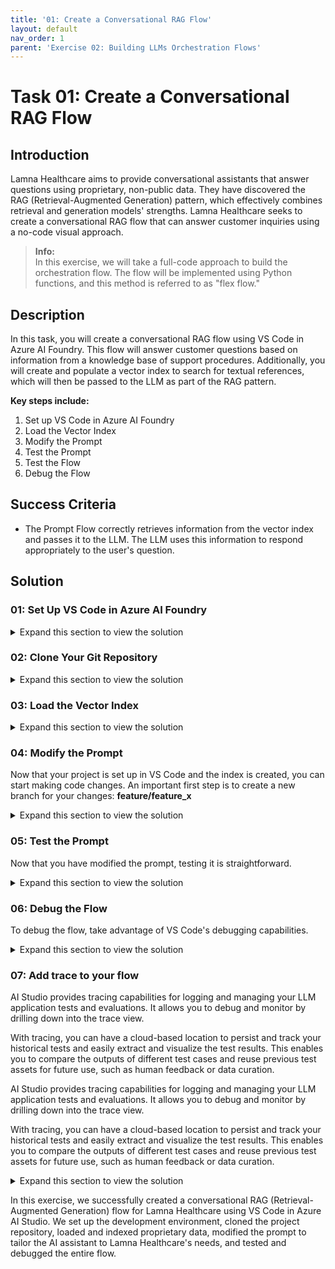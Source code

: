 ```yaml
---
title: '01: Create a Conversational RAG Flow'
layout: default
nav_order: 1
parent: 'Exercise 02: Building LLMs Orchestration Flows'
---
```


# Task 01: Create a Conversational RAG Flow

## Introduction

Lamna Healthcare aims to provide conversational assistants that answer questions using proprietary, non-public data. They have discovered the RAG (Retrieval-Augmented Generation) pattern, which effectively combines retrieval and generation models' strengths. Lamna Healthcare seeks to create a conversational RAG flow that can answer customer inquiries using a no-code visual approach.

> **Info:**  
> In this exercise, we will take a full-code approach to build the orchestration flow. The flow will be implemented using Python functions, and this method is referred to as "flex flow."

## Description

In this task, you will create a conversational RAG flow using VS Code in Azure AI Foundry. This flow will answer customer questions based on information from a knowledge base of support procedures. Additionally, you will create and populate a vector index to search for textual references, which will then be passed to the LLM as part of the RAG pattern.

**Key steps include:**

1. Set up VS Code in Azure AI Foundry
2. Load the Vector Index
3. Modify the Prompt
4. Test the Prompt
5. Test the Flow
6. Debug the Flow

## Success Criteria

- The Prompt Flow correctly retrieves information from the vector index and passes it to the LLM. The LLM uses this information to respond appropriately to the user's question.

## Solution

### 01: Set Up VS Code in Azure AI Foundry

<details markdown="block">
<summary>Expand this section to view the solution</summary>

1. In [Azure AI Studio](https://ai.azure.com), open the project created in Exercise 1 and select the **</> Code** option.

   ![Building.](images/build_aistudio_code.png)

1. After selecting **Code**, you will create a compute instance to run VS Code in the cloud.

   ![Building.](images/build_authenticate.png)

1. Select **Authenticate**.

   ![Building.](images/build_compute.png)

1. After authentication, set up the VS Code container with configurations optimized for developing GenAI Apps.

   ![Building.](images/build_container.png)

1. Once set up, launch VS Code. In the example below, we start the Web version of VS Code, so you don’t need to have it installed on your local machine.

   ![Building.](images/build_launch_vscode.png)

    {: .note }
    > If you prefer, you can also use VS Code on your desktop instead of the Web version.

</details>

### 02: Clone Your Git Repository

<details markdown="block">
<summary>Expand this section to view the solution</summary>

1. After launching VS Code, clone the repository of your project created during the bootstrapping in Exercise 1.

1. Open the terminal in VS Code.

   ![Building.](images/build_terminal.png)

1. Execute the following commands:

   ```bash
   cd code
   git clone https://github.com/your_github_user/your_project_repo
   ```

   ![Cloning project repo.](images/build_clone.png)

    {: .note }
    > 1) In AI Studio VS Code, store all your code in the **code/** directory.
    > 
    > 2) Remember that **your_github_user/your_project_repo** was defined in the **github_new_repo** variable in the **bootstrap.properties** file from Exercise 1.


1. Your code is now loaded in VS Code. The **src/chat_request.py** file contains the Python program with the flex flow. You can review the **get_response** function to understand how the RAG flow is implemented.

   ![Flex flow.](images/build_flow.png)

</details>

### 03: Load the Vector Index

<details markdown="block">
<summary>Expand this section to view the solution</summary>

1. Before starting development, load the data into the index in the development environment.

    {: .note }
    > We will load the files located in the **data/sample-documents.csv** directory of your project.

1. Open the terminal and perform the following steps:

    1. Update the Azure Developer CLI:

       ```bash
       curl -fsSL https://aka.ms/install-azd.sh | bash
       ```

    1. Log in to Azure CLI:

       ```bash
       az login --use-device-code
       ```

    1.   With the **--use-device-code** option, navigate to [https://microsoft.com/devicelogin](https://microsoft.com/devicelogin) in your browser and enter the code displayed in the terminal.

    1. Log in to Azure Developer CLI:

       ```bash
       azd auth login --use-device-code
       ```

    1. Similarly, visit [https://microsoft.com/devicelogin](https://microsoft.com/devicelogin) to complete authentication.
       
    1. Add Roles to your Service Principal:
       {: .important }
   	   > If you have trouble logging in with the same user used for bootstrapping, log in with the service principal created earlier by running these commands, after replacing the variables values. You can run this as a BASH script but you will need to **chmod 600** to make the file executable. You can check the assignment of the Roles by going to the IAM section of the Resource Group you are using.  If you do not see the Roles added for your Service Principal you can add them manually.  


       ```
       rg='[your-your-resource-group-name]'
       principalId='[your-sp-objectId]'
       clientId='[your-sp-clientId]'
       clientSecret='[your-clientSequence]'
       tenantId='[your-tenantId]'
       subscriptionId='[your-subscriptionId]'

       # Service principal
       az login --service-principal --username $clientId --password $clientSecret --tenant $tenantId
       azd auth login --client-id $clientId --client-secret $clientSecret --tenant-id $tenantId

       scope="/subscriptions/$subscriptionId/resourceGroups/$rg"

       # Assign roles
       roles=(
       '2a2b9908-6ea1-4ae2-8e65-a410df84e7d1'  # Storage Blob Data Reader
       '8311e382-0749-4cb8-b61a-304f252e45ec'  # ACR Push Role
       '7f951dda-4ed3-4680-a7ca-43fe172d538d'  # ACR Pull Role
       '5e0bd9bd-7b93-4f28-af87-19fc36ad61bd'  # Cognitive Services OpenAI User
       'f6c7c914-8db3-469d-8ca1-694a8f32e121'  # Data Scientist
       'ea01e6af-a1c1-4350-9563-ad00f8c72ec5'  # Secrets Reader
       '8ebe5a00-799e-43f5-93ac-243d3dce84a7'  # Search Index Data Contributor
       '7ca78c08-252a-4471-8644-bb5ff32d4ba0'  # Search Service Contributor
       '64702f94-c441-49e6-a78b-ef80e0188fee'  # Azure AI Developer
       )

       for roleId in "${roles[@]}"; do
       az role assignment create \
          --assignee-object-id "$principalId" \
          --assignee-principal-type "ServicePrincipal" \
          --role "$roleId" \
          --scope "$scope"
       done
       ```

       {: .note }
	   > **principalId** is the Enterprise Application Object ID

1. Navigate to the **root of the project repo**:

       ```bash
       cd your_project_repo
       ```

       {: .important }
           > From this point onward, all terminal commands will be executed within the **code/your_project_repo** directory, where **your_project_repo** is the name you chose for your project.

1. Initialize the environment variables with your development environment values:

       ```bash
       azd env refresh
       ```

       {: .note }
           > Ensure you use the same values for location, subscription, and environment name as used in the bootstrapping process.
   
1. Check and update the environment variables:
       {: .important }
           > You can check the list of environment variables if you expand the .azure folder and find the .env file.  You can copy this file over to the .env file based on .env.template and then add these 2 lines
   
   ```
   AZURE_CLIENT_ID=[YOUR_SP_CLIENT_ID]
   AZURE_CLIENT_SECRET=[YOUR_SP_CLIENT_SECRET]

1. Finally, execute the script to load the documents into AI Search:

       ```bash
       ./infra/hooks/postprovision.sh
       ```

       {: .note }
       If you are trying to run this in your own computer instead of AI Studio's VS Code, make sure to use **Python 3.10** or **3.11**.
   
1. Ensure that your provisioning script completed without ant errors:
       {: .important }
       -If you encounter any errors in provisioning the script will indicate them.
       -Your goal is to have all stages in the script to be completed and for the vector index to be rebuilt
       -These steps are also mentioned in Exercise 3 . You can find some troubleshooting tips there

</details>

### 04: Modify the Prompt

Now that your project is set up in VS Code and the index is created, you can start making code changes.  An important first step is to create a new branch for your changes: **feature/feature_x**

<details markdown="block">
<summary>Expand this section to view the solution</summary>

1. Navigate to your repository directory and run:

   ```bash
   git checkout -b feature/feature_x
   ```

1. Open the **src/chat.prompty** file. This is the prompt for your RAG flow. Notice it is a generic prompt; you will create a specific prompt for your Lamna Health virtual assistant.

1. Replace the content of **chat.prompty** with the contents of the following file:

   [updated_chat.prompty](files/updated_chat.prompty)

   Notice that the new prompt provides better context for the assistant's objectives.

</details>

### 05: Test the Prompt

Now that you have modified the prompt, testing it is straightforward. 


<details markdown="block">
<summary>Expand this section to view the solution</summary>


1. Install the required libraries specified by our flow:

   ```bash
   pip install -r requirements.txt
   ```

2. Run the program with the flex flow:

   ```bash
   python src/chat_request.py
   ```

   ![Running the flow.](images/build_run_flow.png)


</details>

### 06: Debug the Flow

To debug the flow, take advantage of VS Code's debugging capabilities.

<details markdown="block">
<summary>Expand this section to view the solution</summary>

1. Set a breakpoint on the line where the flow is executed.

   ![Breakpoint in code](images/build_breakpoint.png)

1. Start debugging.

   ![Running debug](images/build_run_debug.png)

1. While debugging, you can inspect variable contents, such as the documents retrieved during the AI Search retrieval process.

   ![Debugging variables](images/build_debug_variables.png)

</details>

### 07: Add trace to your flow

AI Studio provides tracing capabilities for logging and managing your LLM application tests and evaluations. It allows you to debug and monitor by drilling down into the trace view.

With tracing, you can have a cloud-based location to persist and track your historical tests and easily extract and visualize the test results. This enables you to compare the outputs of different test cases and reuse previous test assets for future use, such as human feedback or data curation.

AI Studio provides tracing capabilities for logging and managing your LLM application tests and evaluations. It allows you to debug and monitor by drilling down into the trace view.

With tracing, you can have a cloud-based location to persist and track your historical tests and easily extract and visualize the test results. This enables you to compare the outputs of different test cases and reuse previous test assets for future use, such as human feedback or data curation.

<details markdown="block">
<summary>Expand this section to view the solution</summary>

The first step is to use the **@trace** decorator in your function, as already done in the **get_response** function in the **chat_request.py** file.

1. Open **chat_request.py** and verify that the function is decorated with **@trace**.

   ```python
   # chat_request.py

   @trace
   def get_response(question, chat_history):
       ...
   ```

1. Open the terminal and ensure you are logged into Azure.

   ```bash
    az login --use-device-code
   ```

1. Configure Prompt Flow to send trace data to your AI Project, remembering to replace the text in the brackets.
   
   ```bash
   pf config set trace.destination=azureml://subscriptions/[your_Subscription_id]/resourcegroups/[your_resource_group_name]/providers/Microsoft.MachineLearningServices/workspaces/[your_project_name]
   ```

1. Export the **./src** directory to the **PYTHONPATH** to allow Python to find modules in the flow source directory.

   ```bash
   export PYTHONPATH=./src:$PYTHONPATH
   ```

   {: .note }
   > Skipping this step will result in a `ModuleNotFoundError: No module named **chat_request**'.


1. Enable **Allow storage account key access** option in **Settings > Configuration** of the storage account.

1. Execute the following command to run the flow with trace enabled. The **run_flow.py** script was created for ease of use.

   {: .important }
   > Before running the following command, ensure you have the subscription ID, resource group, and project name from your Azure AI Studio project exported in your shell environment.

   ```bash
      export AZURE_SUBSCRIPTION_ID=[your_subscription_id]
      export AZURE_RESOURCE_GROUP=[your_resource_group]
      export AZUREAI_PROJECT_NAME=[your_project_name]
   ```

   ```bash
       python ./util/run_flow.py "How can I access my medical records at Lamna Healthcare?"
   ```

   {: .important }
   > The output of the command will contain the link to the trace in AI Studio. you will need to grab it from there as there is no way to navigate to it directly from AI Studio.

   {: .note }
   > If you get a permission error, you may need to add the Storage Blob Data Contributor role to the user logged in with az login.

1. After running the flow, you can review the results in AI Studio.

   ![Tracing - AI Studio](images/trace01.png)

1. Drill down into the trace for more detailed analysis.

   ![Tracing - AI Studio](images/trace02.png)

1. Once done, you can revert the trace configuration to local.

   ```bash
   pf config set trace.destination="local"
   ```

</details>

In this exercise, we successfully created a conversational RAG (Retrieval-Augmented Generation) flow for Lamna Healthcare using VS Code in Azure AI Studio. We set up the development environment, cloned the project repository, loaded and indexed proprietary data, modified the prompt to tailor the AI assistant to Lamna Healthcare's needs, and tested and debugged the entire flow.
